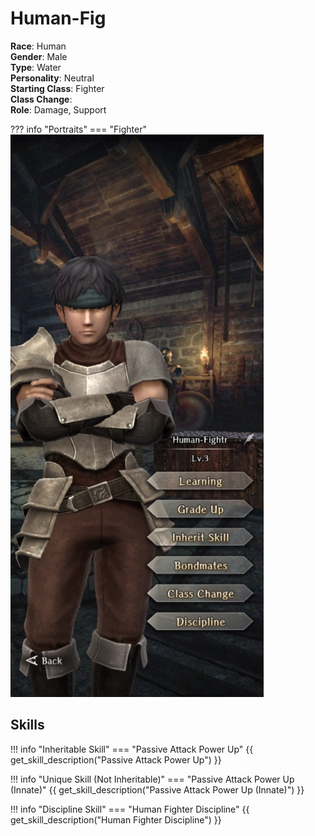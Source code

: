 # Human-Fig

**Race**: Human  
**Gender**: Male  
**Type**: Water  
**Personality**: Neutral  
**Starting Class**: Fighter  
**Class Change**:  
**Role**: Damage, Support

??? info "Portraits"
    === "Fighter"
        ![](../img/human-fig-fighter.jpg)

## Skills

!!! info "Inheritable Skill"
    === "Passive Attack Power Up"
        {{ get_skill_description("Passive Attack Power Up") }}

!!! info "Unique Skill (Not Inheritable)"
    === "Passive Attack Power Up (Innate)"
        {{ get_skill_description("Passive Attack Power Up (Innate)") }}

!!! info "Discipline Skill"
    === "Human Fighter Discipline"
        {{ get_skill_description("Human Fighter Discipline") }}
